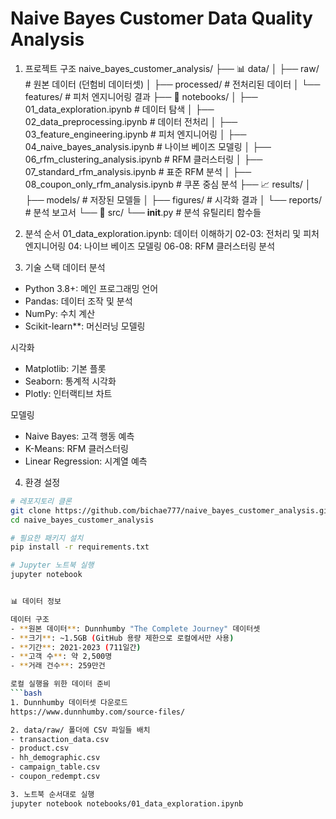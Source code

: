 # Naive Bayes Customer Data Quality Analysis
1. 프로젝트 구조
naive_bayes_customer_analysis/
├── 📊 data/
│   ├── raw/                    # 원본 데이터 (던험비 데이터셋)
│   ├── processed/              # 전처리된 데이터
│   └── features/               # 피처 엔지니어링 결과
├── 📓 notebooks/
│   ├── 01_data_exploration.ipynb        # 데이터 탐색
│   ├── 02_data_preprocessing.ipynb      # 데이터 전처리
│   ├── 03_feature_engineering.ipynb     # 피처 엔지니어링
│   ├── 04_naive_bayes_analysis.ipynb    # 나이브 베이즈 모델링
│   ├── 06_rfm_clustering_analysis.ipynb # RFM 클러스터링
│   ├── 07_standard_rfm_analysis.ipynb   # 표준 RFM 분석
│   ├── 08_coupon_only_rfm_analysis.ipynb # 쿠폰 중심 분석
├── 📈 results/
│   ├── models/                 # 저장된 모델들
│   ├── figures/               # 시각화 결과
│   └── reports/               # 분석 보고서
└── 🔧 src/
   └── __init__.py            # 분석 유틸리티 함수들



2. 분석 순서
01_data_exploration.ipynb: 데이터 이해하기
02-03: 전처리 및 피처 엔지니어링
04: 나이브 베이즈 모델링
06-08: RFM 클러스터링 분석



3. 기술 스택
데이터 분석
- Python 3.8+: 메인 프로그래밍 언어
- Pandas: 데이터 조작 및 분석
- NumPy: 수치 계산
- Scikit-learn**: 머신러닝 모델링

시각화
- Matplotlib: 기본 플롯
- Seaborn: 통계적 시각화
- Plotly: 인터랙티브 차트

모델링
- Naive Bayes: 고객 행동 예측
- K-Means: RFM 클러스터링
- Linear Regression: 시계열 예측


4. 환경 설정
```bash
# 레포지토리 클론
git clone https://github.com/bichae777/naive_bayes_customer_analysis.git
cd naive_bayes_customer_analysis

# 필요한 패키지 설치
pip install -r requirements.txt

# Jupyter 노트북 실행
jupyter notebook


📊 데이터 정보

데이터 구조
- **원본 데이터**: Dunnhumby "The Complete Journey" 데이터셋
- **크기**: ~1.5GB (GitHub 용량 제한으로 로컬에서만 사용)
- **기간**: 2021-2023 (711일간)
- **고객 수**: 약 2,500명
- **거래 건수**: 259만건

로컬 실행을 위한 데이터 준비
```bash
1. Dunnhumby 데이터셋 다운로드
https://www.dunnhumby.com/source-files/

2. data/raw/ 폴더에 CSV 파일들 배치
- transaction_data.csv
- product.csv  
- hh_demographic.csv
- campaign_table.csv
- coupon_redempt.csv

3. 노트북 순서대로 실행
jupyter notebook notebooks/01_data_exploration.ipynb